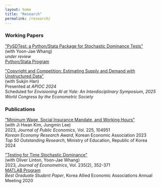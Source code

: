 ```yaml
---
layout: home
title: "Research"
permalink: /research/
---
```


###  Working Papers

["PySDTest: a Python/Stata Package for Stochastic Dominance Tests"](https://arxiv.org/abs/2307.10694) \
(with Yoon-Jae Whang)\
*under review*\
[Python/Stata Program](https://github.com/lee-kyungho/pysdtest)

["Copyright and Competition: Estimating Supply and Demand with Unstructured Data"](https://arxiv.org/abs/2501.16120) \
(with Sukjin Han)\
Presented at *APIOC 2024*\
Scheduled for *Envisioning AI at Yale:  An Interdisciplinary Symposium*, *2025 World Congress by the Econometric Society*

### Publications
["Minimum Wage, Social Insurance Mandate, and Working Hours"](https://doi.org/10.1016/j.jpubeco.2023.104951) \
(with Ji Hwan Kim, Jungmin Lee)\
2023, *Journal of Public Economics*, Vol. 225, 104951\
*Korean Economy Research Award*, Korean Economic Association 2023\
*Top 50 Outstanding Research*, Ministry of Education, Republic of Korea 2024

["Testing for Time Stochastic Dominance"](https://doi.org/10.1016/j.jeconom.2022.03.012)\
(with Oliver Linton, Yoon-Jae Whang)\
2023, *Journal of Econometrics*, Vol. 235(2), 352-371\
[MATLAB Program](https://github.com/lee-kyungho/Testing-for-TSD)\
*Best Graduate Student Paper*, Korea Allied Economic Associations Annual Meeting 2020
